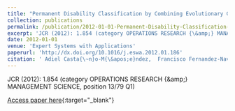 ```yaml
---
title: "Permanent Disability Classification by Combining Evolutionary Generalized Radial Basis Function and Logistic Regression Methods"
collection: publications
permalink: /publication/2012-01-01-Permanent-Disability-Classification-by-Combining-Evolutionary-Generalized-Radial-Basis-Function-and-Logistic-Regression-Methods
excerpt: 'JCR (2012): 1.854 (category OPERATIONS RESEARCH {\&amp;} MANAGEMENT SCIENCE, position 13/79 Q1)'
date: 2012-01-01
venue: 'Expert Systems with Applications'
paperurl: 'http://dx.doi.org/10.1016/j.eswa.2012.01.186'
citation: ' Adiel Casta{\~n}o-M{\&apos;e}ndez,  Francisco Fernandez-Navarro,  Pedro Guti{\&apos;e}rrez,  C{\&apos;e}sar Herv{\&apos;a}s-Mart{\&apos;i}nez, &quot;Permanent Disability Classification by Combining Evolutionary Generalized Radial Basis Function and Logistic Regression Methods.&quot; Expert Systems with Applications, 2012.'
---
```

JCR (2012): 1.854 (category OPERATIONS RESEARCH {\&amp;} MANAGEMENT SCIENCE, position 13/79 Q1)

[Access paper here](http://dx.doi.org/10.1016/j.eswa.2012.01.186){:target="_blank"}
